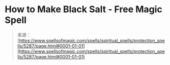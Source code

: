 <!--yml
category: 未分类
date: 2024-06-12 18:39:21
-->

# How to Make Black Salt - Free Magic Spell

> 来源：[https://www.spellsofmagic.com/spells/spiritual_spells/protection_spells/5287/page.html#0001-01-01](https://www.spellsofmagic.com/spells/spiritual_spells/protection_spells/5287/page.html#0001-01-01)